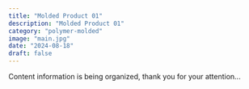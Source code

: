 ```yaml
---
title: "Molded Product 01"
description: "Molded Product 01"
category: "polymer-molded"
image: "main.jpg"
date: "2024-08-18"
draft: false
---
```


Content information is being organized, thank you for your attention...